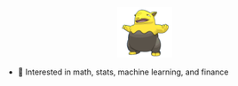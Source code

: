 


<div id="header" align="center">
  <img src="https://github.com/NarodBocaj/NarodBocaj/blob/main/96.gif?raw=true" width="100"/>
</div>

- :deciduous_tree: Interested in math, stats, machine learning, and finance


<!--
**NarodBocaj/NarodBocaj** is a ✨ _special_ ✨ repository because its `README.md` (this file) appears on your GitHub profile.

Here are some ideas to get you started:

- 🔭 I’m currently working on ...
- 🌱 I’m currently learning ...
- 👯 I’m looking to collaborate on ...
- 🤔 I’m looking for help with ...
- 💬 Ask me about ...
- 📫 How to reach me: ...
- 😄 Pronouns: ...
- ⚡ Fun fact: ...
-->

